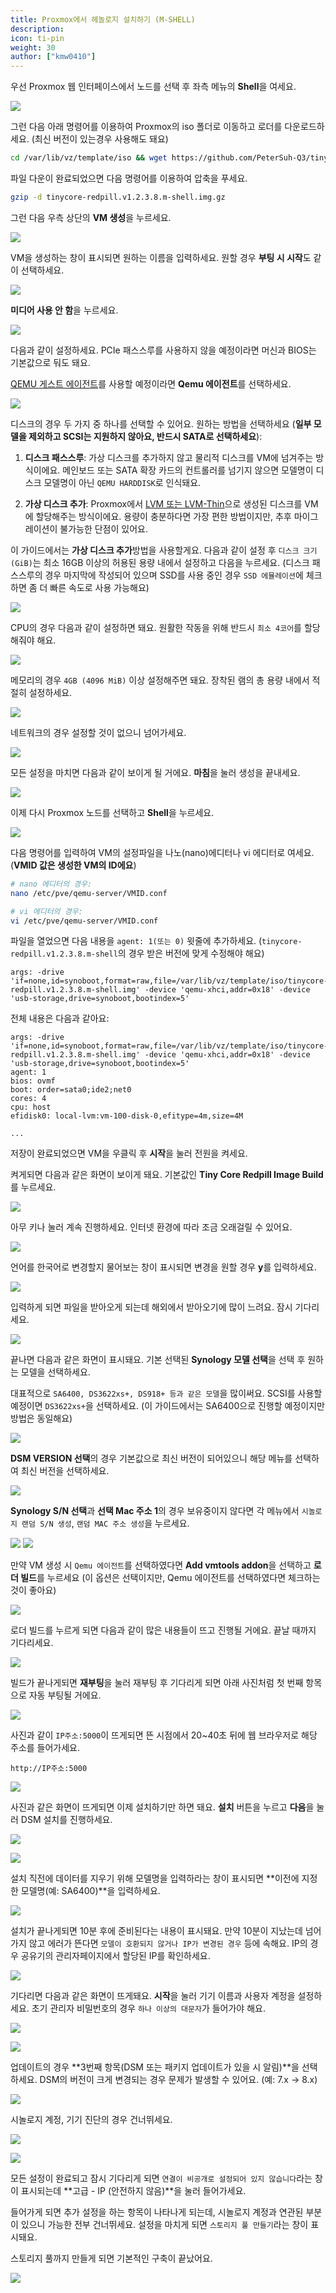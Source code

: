 ```yaml
---
title: Proxmox에서 헤놀로지 설치하기 (M-SHELL)
description:
icon: ti-pin
weight: 30
author: ["kmw0410"]
---
```


우선 Proxmox 웹 인터페이스에서 노드를 선택 후 좌측 메뉴의 **Shell**을 여세요.

![](./1.png)

그런 다음 아래 명령어를 이용하여 Proxmox의 iso 폴더로 이동하고 로더를 다운로드하세요. (최신 버전이 있는경우 사용해도 돼요)

```bash
cd /var/lib/vz/template/iso && wget https://github.com/PeterSuh-Q3/tinycore-redpill/releases/download/v1.2.3.8/tinycore-redpill.v1.2.3.8.m-shell.img.gz
```

파일 다운이 완료되었으면 다음 명령어를 이용하여 압축을 푸세요.

```bash
gzip -d tinycore-redpill.v1.2.3.8.m-shell.img.gz
```

그런 다음 우측 상단의 **VM 생성**을 누르세요.

![](./2.png)

VM을 생성하는 창이 표시되면 원하는 이름을 입력하세요. 원할 경우 **부팅 시 시작**도 같이 선택하세요.

![](./3.png)

**미디어 사용 안 함**을 누르세요.

![](./4.png)

다음과 같이 설정하세요. PCIe 패스스루를 사용하지 않을 예정이라면 머신과 BIOS는 기본값으로 둬도 돼요.

[QEMU 게스트 에이전트](https://pve.proxmox.com/wiki/Qemu-guest-agent)를 사용할 예정이라면 **Qemu 에이전트**를 선택하세요.

![](./5.png)

디스크의 경우 두 가지 중 하나를 선택할 수 있어요. 원하는 방법을 선택하세요 (**일부 모델을 제외하고 SCSI는 지원하지 않아요, 반드시 SATA로 선택하세요**):

1. **디스크 패스스루**:
가상 디스크를 추가하지 않고 물리적 디스크를 VM에 넘겨주는 방식이에요. 메인보드 또는 SATA 확장 카드의 컨트롤러를 넘기지 않으면 모델명이 디스크 모델명이 아닌 `QEMU HARDDISK`로 인식돼요.

2. **가상 디스크 추가**:
Proxmox에서 [LVM 또는 LVM-Thin](https://svrforum.com/svr/681451)으로 생성된 디스크를 VM에 할당해주는 방식이에요. 용량이 충분하다면 가장 편한 방법이지만, 추후 마이그레이션이 불가능한 단점이 있어요.

이 가이드에서는 **가상 디스크 추가**방법을 사용할게요. 다음과 같이 설정 후 `디스크 크기 (GiB)`는 최소 16GB 이상의 허용된 용량 내에서 설정하고 다음을 누르세요. (디스크 패스스루의 경우 마지막에 작성되어 있으며 SSD를 사용 중인 경우 `SSD 에뮬레이션`에 체크하면 좀 더 빠른 속도로 사용 가능해요)

![](./6.png)

CPU의 경우 다음과 같이 설정하면 돼요. 원활한 작동을 위해 반드시 `최소 4코어`를 할당해줘야 해요.

![](./7.png)

메모리의 경우 `4GB (4096 MiB)` 이상 설정해주면 돼요. 장착된 램의 총 용량 내에서 적절히 설정하세요.

![](./8.png)

네트워크의 경우 설정할 것이 없으니 넘어가세요.

![](./9.png)

모든 설정을 마치면 다음과 같이 보이게 될 거에요. **마침**을 눌러 생성을 끝내세요.

![](./10.png)

이제 다시 Proxmox 노드를 선택하고 **Shell**을 누르세요.

![](./1.png)

다음 명령어를 입력하여 VM의 설정파일을 나노(nano)에디터나 vi 에디터로 여세요. (**VMID 값은 생성한 VM의 ID에요**)

```bash
# nano 에디터의 경우:
nano /etc/pve/qemu-server/VMID.conf

# vi 에디터의 경우:
vi /etc/pve/qemu-server/VMID.conf
```

파일을 열었으면 다음 내용을 `agent: 1(또는 0)` 윗줄에 추가하세요. (`tinycore-redpill.v1.2.3.8.m-shell`의 경우 받은 버전에 맞게 수정해야 해요)

```plaintext
args: -drive 'if=none,id=synoboot,format=raw,file=/var/lib/vz/template/iso/tinycore-redpill.v1.2.3.8.m-shell.img' -device 'qemu-xhci,addr=0x18' -device 'usb-storage,drive=synoboot,bootindex=5'
```

전체 내용은 다음과 같아요:

```plaintext
args: -drive 'if=none,id=synoboot,format=raw,file=/var/lib/vz/template/iso/tinycore-redpill.v1.2.3.8.m-shell.img' -device 'qemu-xhci,addr=0x18' -device 'usb-storage,drive=synoboot,bootindex=5'
agent: 1
bios: ovmf
boot: order=sata0;ide2;net0
cores: 4
cpu: host
efidisk0: local-lvm:vm-100-disk-0,efitype=4m,size=4M

...
```

저장이 완료되었으면 VM을 우클릭 후 **시작**을 눌러 전원을 켜세요.

켜게되면 다음과 같은 화면이 보이게 돼요. 기본값인 **Tiny Core Redpill Image Build**를 누르세요.

![](./11.png)

아무 키나 눌러 계속 진행하세요. 인터넷 환경에 따라 조금 오래걸릴 수 있어요.

![](./12.png)

언어를 한국어로 변경할지 물어보는 창이 표시되면 변경을 원할 경우 **y**를 입력하세요.

![](./14.png)

입력하게 되면 파일을 받아오게 되는데 해외에서 받아오기에 많이 느려요. 잠시 기다리세요.

![](./15.png)

끝나면 다음과 같은 화면이 표시돼요. 기본 선택된 **Synology 모델 선택**을 선택 후 원하는 모델을 선택하세요.

대표적으로 `SA6400, DS3622xs+, DS918+ 등과 같은 모델`을 많이써요. SCSI를 사용할 예정이면 `DS3622xs+`을 선택하세요. (이 가이드에서는 SA6400으로 진행할 예정이지만 방법은 동일해요)

![](./16.png)

**DSM VERSION 선택**의 경우 기본값으로 최신 버전이 되어있으니 해당 메뉴를 선택하여 최신 버전을 선택하세요.

![](./17.png)

**Synology S/N 선택**과 **선택 Mac 주소 1**의 경우 보유중이지 않다면 각 메뉴에서 `시놀로지 랜덤 S/N 생성`, `랜덤 MAC 주소 생성`을 누르세요.

![](./18.png)
![](./19.png)

만약 VM 생성 시 `Qemu 에이전트`를 선택하였다면 **Add vmtools addon**을 선택하고 **로더 빌드**를 누르세요 (이 옵션은 선택이지만, Qemu 에이전트를 선택하였다면 체크하는 것이 좋아요)

![](./20.png)

로더 빌드를 누르게 되면 다음과 같이 많은 내용들이 뜨고 진행될 거에요. 끝날 때까지 기다리세요.

![](./21.png)

빌드가 끝나게되면 **재부팅**을 눌러 재부팅 후 기다리게 되면 아래 사진처럼 첫 번째 항목으로 자동 부팅될 거에요.

![](./22.png)

사진과 같이 `IP주소:5000`이 뜨게되면 뜬 시점에서 20~40초 뒤에 웹 브라우저로 해당 주소를 들어가세요.

```plaintext
http://IP주소:5000
```

![](./23.png)

사진과 같은 화면이 뜨게되면 이제 설치하기만 하면 돼요. **설치** 버튼을 누르고 **다음**을 눌러 DSM 설치를 진행하세요.

![](./24.png)

![](./25.png)

설치 직전에 데이터를 지우기 위해 모델명을 입력하라는 창이 표시되면 **이전에 지정한 모델명(예: SA6400)**을 입력하세요.

![](./26.png)

설치가 끝나게되면 10분 후에 준비된다는 내용이 표시돼요. 만약 10분이 지났는데 넘어가지 않고 에러가 뜬다면 `모델이 호환되지 않거나 IP가 변경된 경우` 등에 속해요. IP의 경우 공유기의 관리자페이지에서 할당된 IP를 확인하세요.

![](./27.png)

기다리면 다음과 같은 화면이 뜨게돼요. **시작**을 눌러 기기 이름과 사용자 계정을 설정하세요. 초기 관리자 비밀번호의 경우 `하나 이상의 대문자`가 들어가야 해요.

![](./28.png)

![](./29.png)

업데이트의 경우 **3번째 항목(DSM 또는 패키지 업데이트가 있을 시 알림)**을 선택하세요. DSM의 버전이 크게 변경되는 경우 문제가 발생할 수 있어요. (예: 7.x -> 8.x)

![](./30.png)

시놀로지 계정, 기기 진단의 경우 건너뛰세요.

![](./31.png)

![](./32.png)

모든 설정이 완료되고 잠시 기다리게 되면 `연결이 비공개로 설정되어 있지 않습니다`라는 창이 표시되는데 **고급 - IP (안전하지 않음)**을 눌러 들어가세요.

들어가게 되면 추가 설정을 하는 항목이 나타나게 되는데, 시놀로지 계정과 연관된 부분이 있으니 가능한 전부 건너뛰세요. 설정을 마치게 되면 `스토리지 풀 만들기`라는 창이 표시돼요.

스토리지 풀까지 만들게 되면 기본적인 구축이 끝났어요.

![](./33.png)